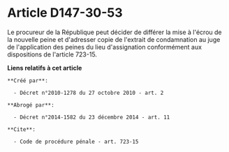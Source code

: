 # Article D147-30-53

Le procureur de la République peut décider de différer la mise à l'écrou de la nouvelle peine et d'adresser copie de
l'extrait de condamnation au juge de l'application des peines du lieu d'assignation conformément aux dispositions de
l'article 723-15.

**Liens relatifs à cet article**

	**Créé par**:

	  - Décret n°2010-1278 du 27 octobre 2010 - art. 2

	**Abrogé par**:

	  - Décret n°2014-1582 du 23 décembre 2014 - art. 11

	**Cite**:

	  - Code de procédure pénale - art. 723-15
